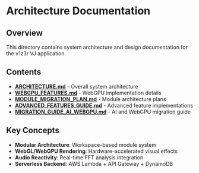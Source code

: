 # Architecture Documentation

## Overview

This directory contains system architecture and design documentation for the v1z3r VJ application.

## Contents

- **[ARCHITECTURE.md](./ARCHITECTURE.md)** - Overall system architecture
- **[WEBGPU_FEATURES.md](./WEBGPU_FEATURES.md)** - WebGPU implementation details
- **[MODULE_MIGRATION_PLAN.md](./MODULE_MIGRATION_PLAN.md)** - Module architecture plans
- **[ADVANCED_FEATURES_GUIDE.md](./ADVANCED_FEATURES_GUIDE.md)** - Advanced feature implementations
- **[MIGRATION_GUIDE_AI_WEBGPU.md](./MIGRATION_GUIDE_AI_WEBGPU.md)** - AI and WebGPU migration guide

## Key Concepts

- **Modular Architecture**: Workspace-based module system
- **WebGL/WebGPU Rendering**: Hardware-accelerated visual effects
- **Audio Reactivity**: Real-time FFT analysis integration
- **Serverless Backend**: AWS Lambda + API Gateway + DynamoDB